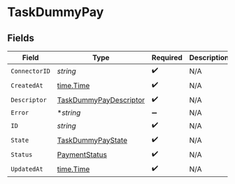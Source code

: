 # TaskDummyPay


## Fields

| Field                                                                   | Type                                                                    | Required                                                                | Description                                                             |
| ----------------------------------------------------------------------- | ----------------------------------------------------------------------- | ----------------------------------------------------------------------- | ----------------------------------------------------------------------- |
| `ConnectorID`                                                           | *string*                                                                | :heavy_check_mark:                                                      | N/A                                                                     |
| `CreatedAt`                                                             | [time.Time](https://pkg.go.dev/time#Time)                               | :heavy_check_mark:                                                      | N/A                                                                     |
| `Descriptor`                                                            | [TaskDummyPayDescriptor](../../models/shared/taskdummypaydescriptor.md) | :heavy_check_mark:                                                      | N/A                                                                     |
| `Error`                                                                 | **string*                                                               | :heavy_minus_sign:                                                      | N/A                                                                     |
| `ID`                                                                    | *string*                                                                | :heavy_check_mark:                                                      | N/A                                                                     |
| `State`                                                                 | [TaskDummyPayState](../../models/shared/taskdummypaystate.md)           | :heavy_check_mark:                                                      | N/A                                                                     |
| `Status`                                                                | [PaymentStatus](../../models/shared/paymentstatus.md)                   | :heavy_check_mark:                                                      | N/A                                                                     |
| `UpdatedAt`                                                             | [time.Time](https://pkg.go.dev/time#Time)                               | :heavy_check_mark:                                                      | N/A                                                                     |